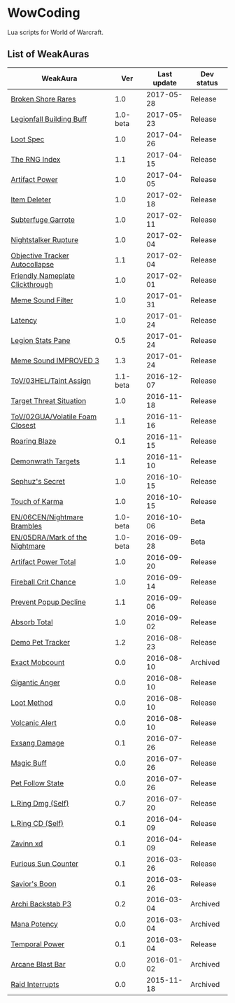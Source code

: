 # WowCoding

Lua scripts for World of Warcraft.

## List of WeakAuras

WeakAura | Ver | Last update | Dev status
-------- | --- | ----------- | ----------
[Broken Shore Rares](weakauras/broken-shore-rares) | 1.0 | 2017-05-28 | Release
[Legionfall Building Buff](weakauras/legionfall-building-buff) | 1.0-beta | 2017-05-23 | Release
[Loot Spec](weakauras/loot-spec) | 1.0 | 2017-04-26 | Release
[The RNG Index](weakauras/the-rng-index) | 1.1 | 2017-04-15 | Release
[Artifact Power](weakauras/artifact-power) | 1.0 | 2017-04-05 | Release
[Item Deleter](weakauras/item-deleter) | 1.0 | 2017-02-18 | Release
[Subterfuge Garrote](weakauras/subterfuge-garrote) | 1.0 | 2017-02-11 | Release
[Nightstalker Rupture](weakauras/nightstalker-rupture) | 1.0 | 2017-02-04 | Release
[Objective Tracker Autocollapse](weakauras/objective-tracker-autocollapse) | 1.1 | 2017-02-04 | Release
[Friendly Nameplate Clickthrough](weakauras/friendly-nameplate-clickthrough) | 1.0 | 2017-02-01 | Release
[Meme Sound Filter](weakauras/meme-sound-filter) | 1.0 | 2017-01-31 | Release
[Latency](weakauras/latency) | 1.0 | 2017-01-24 | Release
[Legion Stats Pane](weakauras/legion-stats-pane) | 0.5 | 2017-01-24 | Release
[Meme Sound IMPROVED 3](weakauras/meme-sound) | 1.3 | 2017-01-24 | Release
[ToV/03HEL/Taint Assign](weakauras/tov-03hel-taint-assign) | 1.1-beta | 2016-12-07 | Release
[Target Threat Situation](weakauras/target-threat-situation) | 1.0 | 2016-11-18 | Release
[ToV/02GUA/Volatile Foam Closest](weakauras/volatile-foam-closest) | 1.1 | 2016-11-16 | Release
[Roaring Blaze](weakauras/roaring-blaze) | 0.1 | 2016-11-15 | Release
[Demonwrath Targets](weakauras/demonwrath-targets) | 1.1 | 2016-11-10 | Release
[Sephuz's Secret](weakauras/sephuzs-secret) | 1.0 | 2016-10-15 | Release
[Touch of Karma](weakauras/touch-of-karma) | 1.0 | 2016-10-15 | Release
[EN/06CEN/Nightmare Brambles](weakauras/nightmare-brambles) | 1.0-beta | 2016-10-06 | Beta
[EN/05DRA/Mark of the Nightmare](weakauras/mark-of-the-nightmare) | 1.0-beta | 2016-09-28 | Beta
[Artifact Power Total](weakauras/artifact-power-total) | 1.0 | 2016-09-20 | Release
[Fireball Crit Chance](weakauras/fireball-crit-chance) | 1.0 | 2016-09-14 | Release
[Prevent Popup Decline](weakauras/prevent-popup-decline) | 1.1 | 2016-09-06 | Release
[Absorb Total](weakauras/absorb-total) | 1.0 | 2016-09-02 | Release
[Demo Pet Tracker](weakauras/demo-pet-tracker) | 1.2 | 2016-08-23 | Release
[Exact Mobcount](archived/exact-mobcount) | 0.0 | 2016-08-10 | Archived
[Gigantic Anger](weakauras/gigantic-anger) | 0.0 | 2016-08-10 | Release
[Loot Method](weakauras/loot-method) | 0.0 | 2016-08-10 | Release
[Volcanic Alert](weakauras/volcanic-alert) | 0.0 | 2016-08-10 | Release
[Exsang Damage](weakauras/exsang-damage) | 0.1 | 2016-07-26 | Release
[Magic Buff](weakauras/magic-buff) | 0.0 | 2016-07-26 | Release
[Pet Follow State](weakauras/pet-follow-state) | 0.0 | 2016-07-26 | Release
[L.Ring Dmg (Self)](weakauras/legendary-ring-damage) | 0.7 | 2016-07-20 | Release
[L.Ring CD (Self)](weakauras/legendary-ring-cd) | 0.1 | 2016-04-09 | Release
[Zavinn xd](weakauras/zavinn-xd) | 0.1 | 2016-04-09 | Release
[Furious Sun Counter](weakauras/furious-sun-counter) | 0.1 | 2016-03-26 | Release
[Savior's Boon](weakauras/saviors-boon) | 0.1 | 2016-03-26 | Release
[Archi Backstab P3](archived/archi-backstab-p3) | 0.2 | 2016-03-04 | Archived
[Mana Potency](archived/mana-potency) | 0.0 | 2016-03-04 | Archived
[Temporal Power](weakauras/temporal-power) | 0.1 | 2016-03-04 | Release
[Arcane Blast Bar](archived/arcane-blast-bar) | 0.0 | 2016-01-02 | Archived
[Raid Interrupts](archived/raid-interrupts) | 0.0 | 2015-11-18 | Archived
